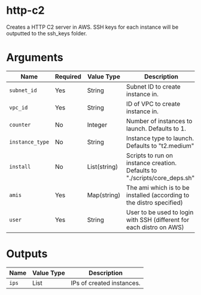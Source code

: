 # http-c2

Creates a HTTP C2 server in AWS. SSH keys for each instance will be outputted to the ssh_keys folder.

# Arguments

| Name                      | Required | Value Type   | Description
|---------------------------| -------- | ------------ | -----------
|`subnet_id`                | Yes      | String       | Subnet ID to create instance in.
|`vpc_id`                   | Yes      | String       | ID of VPC to create instance in.
|`counter`                  | No       | Integer      | Number of instances to launch. Defaults to 1.
|`instance_type`            | No       | String       | Instance type to launch. Defaults to "t2.medium"
|`install`                  | No       | List(string) | Scripts to run on instance creation. Defaults to "./scripts/core_deps.sh".
|`amis`                     | Yes      | Map(string)  | The ami which is to be installed (according to the distro specified)
|`user`                     | Yes      | String       | User to be used to login with SSH (different for each distro on AWS)

# Outputs

| Name                      | Value Type | Description
|---------------------------| ---------- | -----------
|`ips`                      | List       | IPs of created instances.
